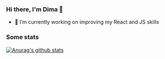 ### Hi there, I'm Dima 👋
- 🔭 I’m currently working on improving my React and JS skills


### Some stats
[![Anurag's github stats](https://github-readme-stats.vercel.app/api?username=4ban)](https://github.com/anuraghazra/github-readme-stats)

